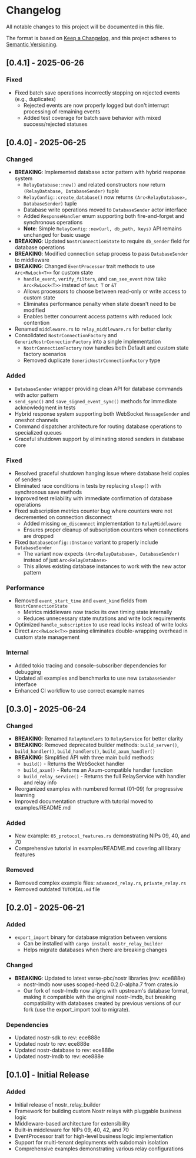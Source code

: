 # Changelog

All notable changes to this project will be documented in this file.

The format is based on [Keep a Changelog](https://keepachangelog.com/en/1.0.0/),
and this project adheres to [Semantic Versioning](https://semver.org/spec/v2.0.0.html).

## [0.4.1] - 2025-06-26

### Fixed
- Fixed batch save operations incorrectly stopping on rejected events (e.g., duplicates)
  - Rejected events are now properly logged but don't interrupt processing of remaining events
  - Added test coverage for batch save behavior with mixed success/rejected statuses

## [0.4.0] - 2025-06-25

### Changed
- **BREAKING**: Implemented database actor pattern with hybrid response system
  - `RelayDatabase::new()` and related constructors now return `(RelayDatabase, DatabaseSender)` tuple
  - `RelayConfig::create_database()` now returns `(Arc<RelayDatabase>, DatabaseSender)` tuple
  - Database write operations moved to `DatabaseSender` actor interface
  - Added `ResponseHandler` enum supporting both fire-and-forget and synchronous operations
  - **Note**: Simple `RelayConfig::new(url, db_path, keys)` API remains unchanged for basic usage
- **BREAKING**: Updated `NostrConnectionState` to require `db_sender` field for database operations
- **BREAKING**: Modified connection setup process to pass `DatabaseSender` to middleware
- **BREAKING**: Changed `EventProcessor` trait methods to use `Arc<RwLock<T>>` for custom state
  - `handle_event`, `verify_filters`, and `can_see_event` now take `Arc<RwLock<T>>` instead of `&mut T` or `&T`
  - Allows processors to choose between read-only or write access to custom state
  - Eliminates performance penalty when state doesn't need to be modified
  - Enables better concurrent access patterns with reduced lock contention
- Renamed `middleware.rs` to `relay_middleware.rs` for better clarity
- Consolidated `NostrConnectionFactory` and `GenericNostrConnectionFactory` into a single implementation
  - `NostrConnectionFactory` now handles both Default and custom state factory scenarios
  - Removed duplicate `GenericNostrConnectionFactory` type

### Added
- `DatabaseSender` wrapper providing clean API for database commands with actor pattern
- `send_sync()` and `save_signed_event_sync()` methods for immediate acknowledgment in tests
- Hybrid response system supporting both WebSocket `MessageSender` and oneshot channels
- Command dispatcher architecture for routing database operations to specialized queues
- Graceful shutdown support by eliminating stored senders in database core

### Fixed
- Resolved graceful shutdown hanging issue where database held copies of senders
- Eliminated race conditions in tests by replacing `sleep()` with synchronous save methods
- Improved test reliability with immediate confirmation of database operations
- Fixed subscription metrics counter bug where counters were not decremented on connection disconnect
  - Added missing `on_disconnect` implementation to `RelayMiddleware`
  - Ensures proper cleanup of subscription counters when connections are dropped
- Fixed `DatabaseConfig::Instance` variant to properly include `DatabaseSender`
  - The variant now expects `(Arc<RelayDatabase>, DatabaseSender)` instead of just `Arc<RelayDatabase>`
  - This allows existing database instances to work with the new actor pattern

### Performance
- Removed `event_start_time` and `event_kind` fields from `NostrConnectionState`
  - Metrics middleware now tracks its own timing state internally
  - Reduces unnecessary state mutations and write lock requirements
- Optimized `handle_subscription` to use read locks instead of write locks
- Direct `Arc<RwLock<T>>` passing eliminates double-wrapping overhead in custom state management

### Internal
- Added tokio tracing and console-subscriber dependencies for debugging
- Updated all examples and benchmarks to use new `DatabaseSender` interface
- Enhanced CI workflow to use correct example names

## [0.3.0] - 2025-06-24

### Changed
- **BREAKING**: Renamed `RelayHandlers` to `RelayService` for better clarity
- **BREAKING**: Removed deprecated builder methods: `build_server()`, `build_handler()`, `build_handlers()`, `build_axum_handler()`
- **BREAKING**: Simplified API with three main build methods:
  - `build()` - Returns the WebSocket handler
  - `build_axum()` - Returns an Axum-compatible handler function
  - `build_relay_service()` - Returns the full RelayService with handler and relay info
- Reorganized examples with numbered format (01-09) for progressive learning
- Improved documentation structure with tutorial moved to examples/README.md

### Added
- New example: `05_protocol_features.rs` demonstrating NIPs 09, 40, and 70
- Comprehensive tutorial in examples/README.md covering all library features

### Removed
- Removed complex example files: `advanced_relay.rs`, `private_relay.rs`
- Removed outdated `TUTORIAL.md` file

## [0.2.0] - 2025-06-21

### Added
- `export_import` binary for database migration between versions
  - Can be installed with `cargo install nostr_relay_builder`
  - Helps migrate databases when there are breaking changes

### Changed
- **BREAKING**: Updated to latest verse-pbc/nostr libraries (rev: ece888e)
  - nostr-lmdb now uses scoped-heed 0.2.0-alpha.7 from crates.io
  - Our fork of nostr-lmdb now aligns with upstream's database format, making it compatible with the original nostr-lmdb, but breaking compatibility with databases created by previous versions of our fork (use the export_import tool to migrate).

### Dependencies
- Updated nostr-sdk to rev: ece888e
- Updated nostr to rev: ece888e
- Updated nostr-database to rev: ece888e
- Updated nostr-lmdb to rev: ece888e

## [0.1.0] - Initial Release

### Added
- Initial release of nostr_relay_builder
- Framework for building custom Nostr relays with pluggable business logic
- Middleware-based architecture for extensibility
- Built-in middleware for NIPs 09, 40, 42, and 70
- EventProcessor trait for high-level business logic implementation
- Support for multi-tenant deployments with subdomain isolation
- Comprehensive examples demonstrating various relay configurations